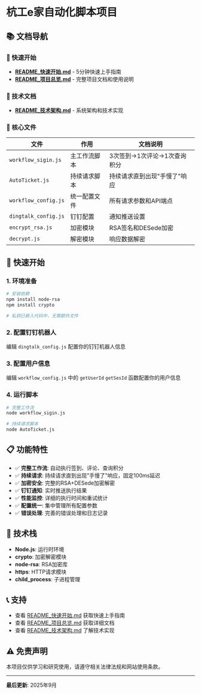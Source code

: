 # 杭工e家自动化脚本项目

## 📚 文档导航

### 🚀 快速开始
- **[README_快速开始.md](./README_快速开始.md)** - 5分钟快速上手指南
- **[README_项目总览.md](./README_项目总览.md)** - 完整项目文档和使用说明

### 🔧 技术文档
- **[README_技术架构.md](./README_技术架构.md)** - 系统架构和技术实现

### 📁 核心文件
| 文件 | 作用 | 文档说明 |
|------|------|----------|
| `workflow_sigin.js` | 主工作流脚本 | 3次签到→1次评论→1次查询积分 |
| `AutoTicket.js` | 持续请求脚本 | 持续请求直到出现"手慢了"响应 |
| `workflow_config.js` | 统一配置文件 | 所有请求参数和API端点 |
| `dingtalk_config.js` | 钉钉配置 | 通知推送设置 |
| `encrypt_rsa.js` | 加密模块 | RSA签名和DESede加密 |
| `decrypt.js` | 解密模块 | 响应数据解密 |

## 🎯 快速开始

### 1. 环境准备
```bash
# 安装依赖
npm install node-rsa
npm install crypto

# 私钥已嵌入代码中，无需额外文件
```

### 2. 配置钉钉机器人
编辑 `dingtalk_config.js` 配置你的钉钉机器人信息

### 3. 配置用户信息
编辑 `workflow_config.js` 中的 `getUserId` `getSesId` 函数配置你的用户信息

### 4. 运行脚本
```bash
# 完整工作流
node workflow_sigin.js

# 持续请求脚本
node AutoTicket.js
```

## 📋 功能特性

- ✅ **完整工作流**: 自动执行签到、评论、查询积分
- ✅ **持续请求**: 持续请求直到出现"手慢了"响应，固定100ms延迟
- ✅ **加密安全**: 完整的RSA+DESede加密解密
- ✅ **钉钉通知**: 实时推送执行结果
- ✅ **性能监控**: 详细的执行时间和重试统计
- ✅ **配置统一**: 集中管理所有配置参数
- ✅ **错误处理**: 完善的错误处理和日志记录

## 🔧 技术栈

- **Node.js**: 运行时环境
- **crypto**: 加密解密模块
- **node-rsa**: RSA加密库
- **https**: HTTP请求模块
- **child_process**: 子进程管理

## 📞 支持

- 查看 [README_快速开始.md](./README_快速开始.md) 获取快速上手指南
- 查看 [README_项目总览.md](./README_项目总览.md) 获取详细文档
- 查看 [README_技术架构.md](./README_技术架构.md) 了解技术实现

## ⚠️ 免责声明

本项目仅供学习和研究使用，请遵守相关法律法规和网站使用条款。

---

**最后更新**: 2025年9月
